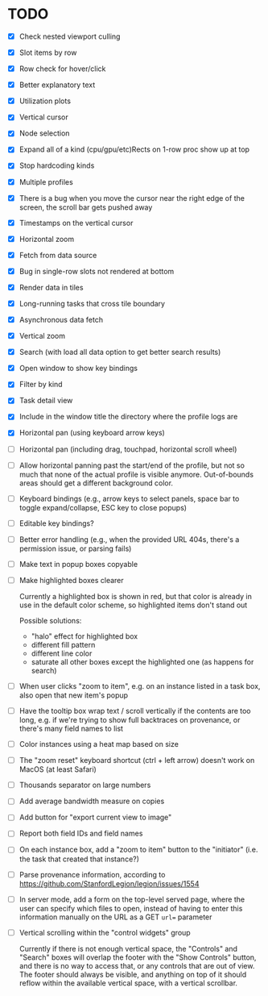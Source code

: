 # TODO

- [x] Check nested viewport culling
- [x] Slot items by row
- [x] Row check for hover/click
- [x] Better explanatory text
- [x] Utilization plots
- [x] Vertical cursor
- [x] Node selection
- [x] Expand all of a kind (cpu/gpu/etc)Rects on 1-row proc show up at top
- [x] Stop hardcoding kinds
- [x] Multiple profiles
- [x] There is a bug when you move the cursor near the right edge of the screen, the scroll bar gets pushed away
- [x] Timestamps on the vertical cursor
- [x] Horizontal zoom
- [x] Fetch from data source
- [x] Bug in single-row slots not rendered at bottom
- [x] Render data in tiles
- [x] Long-running tasks that cross tile boundary
- [x] Asynchronous data fetch
- [x] Vertical zoom
- [x] Search (with load all data option to get better search results)
- [x] Open window to show key bindings
- [x] Filter by kind
- [x] Task detail view
- [x] Include in the window title the directory where the profile logs are
- [X] Horizontal pan (using keyboard arrow keys)
- [ ] Horizontal pan (including drag, touchpad, horizontal scroll wheel)
- [ ] Allow horizontal panning past the start/end of the profile, but not so much that none of the actual profile is visible anymore. Out-of-bounds areas should get a different background color.
- [ ] Keyboard bindings (e.g., arrow keys to select panels, space bar to toggle expand/collapse, ESC key to close popups)
- [ ] Editable key bindings?
- [ ] Better error handling (e.g., when the provided URL 404s, there's a permission issue, or parsing fails)
- [ ] Make text in popup boxes copyable
- [ ] Make highlighted boxes clearer

  Currently a highlighted box is shown in red, but that color is already in use in the default color scheme, so highlighted items don't stand out

  Possible solutions:

  - "halo" effect for highlighted box
  - different fill pattern
  - different line color
  - saturate all other boxes except the highlighted one (as happens for search)

- [ ] When user clicks "zoom to item", e.g. on an instance listed in a task box, also open that new item's popup
- [ ] Have the tooltip box wrap text / scroll vertically if the contents are too long,
      e.g. if we're trying to show full backtraces on provenance, or there's many field names to list
- [ ] Color instances using a heat map based on size
- [ ] The "zoom reset" keyboard shortcut (ctrl + left arrow) doesn't work on MacOS (at least Safari)
- [ ] Thousands separator on large numbers
- [ ] Add average bandwidth measure on copies
- [ ] Add button for "export current view to image"
- [ ] Report both field IDs and field names
- [ ] On each instance box, add a "zoom to item" button to the "initiator" (i.e. the task that created that instance?)
- [ ] Parse provenance information, according to https://github.com/StanfordLegion/legion/issues/1554
- [ ] In server mode, add a form on the top-level served page, where the user can specify which files to open, instead of having to enter this information manually on the URL as a GET `url=` parameter
- [ ] Vertical scrolling within the "control widgets" group

  Currently if there is not enough vertical space, the "Controls" and "Search" boxes will overlap the footer with the "Show Controls" button, and there is no way to access that, or any controls that are out of view. The footer should always be visible, and anything on top of it should reflow within the available vertical space, with a vertical scrollbar.
